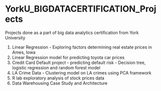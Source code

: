# YorkU_BIGDATACERTIFICATION_Projects
Projects done as a part of big data analytics certification from York University
1. Linear Regression - Exploring factors determining real estate prices in Ames, Iowa
2. Linear Regression model for predicting toyota car prices
3. Credit Card Default project - predicting default risk - Decision tree, logistic regression and random forest model
4. LA Crime Data - Clustering model on LA crimes using PCA framework
5. R lab exploratory analysis of stock prices data
6. Data Warehousing Case Study and Architecture
